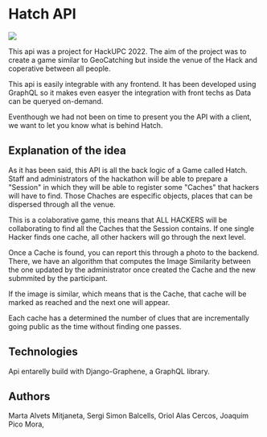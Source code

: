 # Hatch API

[<img src="https://pandorafms.com/blog/wp-content/uploads/2019/03/what-is-cache-memory-featured.jpg">]()

This api was a project for HackUPC 2022. The aim of the project was to create a game similar to GeoCatching but inside the venue of the Hack and coperative between all people.

This api is easily integrable with any frontend. It has been developed using GraphQL so it makes even easyer the integration with front techs as Data can be queryed on-demand.

Eventhough we had not been on time to present you the API with a client, we want to let you know what is behind Hatch.

## Explanation of the idea

As it has been said, this API is all the back logic of a Game called Hatch. Staff and administrators of the hackathon will be able to prepare a "Session" in which they will be able to register some "Caches" that hackers will have to find. Those Chaches are especific objects, places that can be dispersed through all the venue. 

This is a colaborative game, this means that ALL HACKERS will be collaborating to find all the Caches that the Session contains. If one single Hacker finds one cache, all other hackers will go through the next level. 

Once a Cache is found, you can report this through a photo to the backend. There, we have an algorithm that computes the Image Similarity between the one updated by the administrator once created the Cache and the new submmited by the participant.

If the image is similar, which means that is the Cache, that cache will be marked as reached and the next one will appear.

Each cache has a determined the number of clues that are incrementally going public as the time without finding one passes.

## Technologies

Api entarelly build with Django-Graphene, a GraphQL library.

## Authors

Marta Alvets Mitjaneta, Sergi Simon Balcells, Oriol Alas Cercos, Joaquim Pico Mora, 
